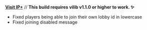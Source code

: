 **[Visit IP+](https://www.spigotmc.org/resources/105019/)** // **This build requires vilib v1.1.0 or higher to work. ✨**

- Fixed players being able to join their own lobby id in lowercase
- Fixed joining disabled message